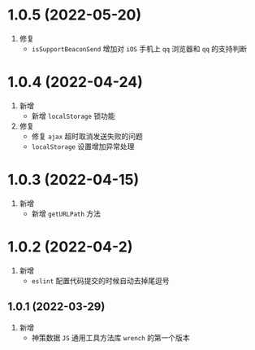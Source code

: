 # 1.0.5 (2022-05-20)
1.  修复
     - `isSupportBeaconSend` 增加对 `iOS` 手机上 `qq` 浏览器和 `qq` 的支持判断

# 1.0.4 (2022-04-24)
1.  新增
     - 新增 `localStorage` 锁功能
2. 修复
     - 修复 `ajax` 超时取消发送失败的问题
     - `localStorage` 设置增加异常处理

# 1.0.3 (2022-04-15)
1.  新增
    - 新增 `getURLPath` 方法

# 1.0.2 (2022-04-2)
1.  新增
    - `eslint` 配置代码提交的时候自动去掉尾逗号

## 1.0.1 (2022-03-29)
1.  新增
    - 神策数据 `JS` 通用工具方法库 `wrench` 的第一个版本
